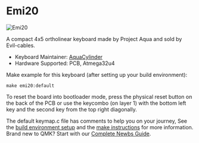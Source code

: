 # Emi20

![Emi20](https://i.imgur.com/Tt9ogmWl.jpg)

A compact 4x5 ortholinear keyboard made by Project Aqua and sold by Evil-cables.

* Keyboard Maintainer: [AquaCylinder](https://github.com/AquaCylinder)
* Hardware Supported: PCB, Atmega32u4

Make example for this keyboard (after setting up your build environment):

    make emi20:default

To reset the board into bootloader mode, press the physical reset button on the back of the PCB or use the keycombo (on layer 1) with the bottom left key and the second key from the top right diagonally.

The default keymap.c file has comments to help you on your journey,
See the [build environment setup](https://docs.qmk.fm/#/getting_started_build_tools) and the [make instructions](https://docs.qmk.fm/#/getting_started_make_guide) for more information. Brand new to QMK? Start with our [Complete Newbs Guide](https://docs.qmk.fm/#/newbs).
